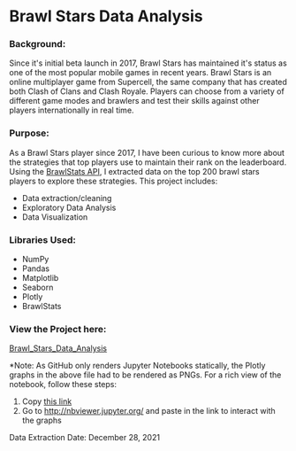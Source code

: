 # Brawl Stars Data Analysis

### Background:
Since it's initial beta launch in 2017, Brawl Stars has maintained it's status as one of the most popular mobile games in recent years.
Brawl Stars is an online multiplayer game from Supercell, the same company that has created both Clash of Clans and Clash Royale. Players can
choose from a variety of different game modes and brawlers and test their skills against other players internationally in real time.

### Purpose:
As a Brawl Stars player since 2017, I have been curious to know more about the strategies that top players use to maintain their rank
on the leaderboard. Using the [BrawlStats API](https://brawlstats.readthedocs.io/en/latest/), I extracted data on the top 200 brawl stars players
to explore these strategies. This project includes:
  * Data extraction/cleaning
  * Exploratory Data Analysis
  * Data Visualization

### Libraries Used:
* NumPy
* Pandas
* Matplotlib
* Seaborn
* Plotly
* BrawlStats

### View the Project here:
[Brawl_Stars_Data_Analysis](https://github.com/amanjina/Brawl_Stars_Data_Analysis/blob/55011ed3cf81f867057482ba35958fb2c38db9e0/Brawl%20Stars%20Data%20Analysis.ipynb)

*Note: As GitHub only renders Jupyter Notebooks statically, the Plotly graphs in the above file had to be rendered as PNGs. For a rich view of the notebook,
follow these steps:

  1) Copy [this link](https://github.com/amanjina/Brawl_Stars_Data_Analysis/blob/55011ed3cf81f867057482ba35958fb2c38db9e0/Brawl%20Stars%20Data%20Analysis%20-%20Interactive%20Plots.ipynb)
  2) Go to http://nbviewer.jupyter.org/ and paste in the link to interact with the graphs

Data Extraction Date: December 28, 2021
  
 

